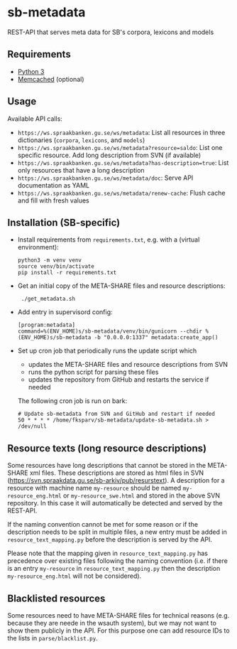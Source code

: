 # sb-metadata
REST-API that serves meta data for SB's corpora, lexicons and models

## Requirements

* [Python 3](https://docs.python.org/3/)
* [Memcached](https://memcached.org/) (optional)

## Usage

Available API calls:

- `https://ws.spraakbanken.gu.se/ws/metadata`: List all resources in three dictionaries (`corpora`, `lexicons`, and `models`)
- `https://ws.spraakbanken.gu.se/ws/metadata?resource=saldo`: List one specific resource. Add long description from SVN (if available)
- `https://ws.spraakbanken.gu.se/ws/metadata?has-description=true`: List only resources that have a long description
- `https://ws.spraakbanken.gu.se/ws/metadata/doc`: Serve API documentation as YAML
- `https://ws.spraakbanken.gu.se/ws/metadata/renew-cache`: Flush cache and fill with fresh values

## Installation (SB-specific)

- Install requirements from `requirements.txt`, e.g. with a (virtual environment):
  ```
  python3 -m venv venv
  source venv/bin/activate
  pip install -r requirements.txt
  ```

- Get an initial copy of the META-SHARE files and resource descriptions:
  ```
   ./get_metadata.sh
  ```

- Add entry in supervisord config:
  ```
  [program:metadata]
  command=%(ENV_HOME)s/sb-metadata/venv/bin/gunicorn --chdir %(ENV_HOME)s/sb-metadata -b "0.0.0.0:1337" metadata:create_app()
  ```

- Set up cron job that periodically runs the update script which 
  - updates the META-SHARE files and resource descriptions from SVN
  - runs the python script for parsing these files
  - updates the repository from GitHub and restarts the service if needed

  The following cron job is run on bark:
  ```
  # Update sb-metadata from SVN and GitHub and restart if needed
  50 * * * * /home/fksparv/sb-metadata/update-sb-metadata.sh > /dev/null
  ```


## Resource texts (long resource descriptions)

Some resources have long descriptions that cannot be stored in the META-SHARE xml files.
These descriptions are stored as html files in SVN (https://svn.spraakdata.gu.se/sb-arkiv/pub/resurstext).
A description for a resource with machine name `my-resource` should be named `my-resource_eng.html` or `my-resource_swe.html`
and stored in the above SVN repository. In this case it will automatically be detected and served by the REST-API.

If the naming convention cannot be met for some reason or if the description needs to be split in multiple files,
a new entry must be added in `resource_text_mapping.py` before the description is served by the API.

Please note that the mapping given in `resource_text_mapping.py` has precedence over existing files following the naming convention
(i.e. if there is an entry `my-resource` in `resource_text_mapping.py` then the description `my-resource_eng.html` will not be considered).


## Blacklisted resources

Some resources need to have META-SHARE files for technical reasons (e.g. because they are neede in the wsauth system), but we may not want to show them publicly in the API. For this purpose one can add resource IDs to the lists in `parse/blacklist.py`.
